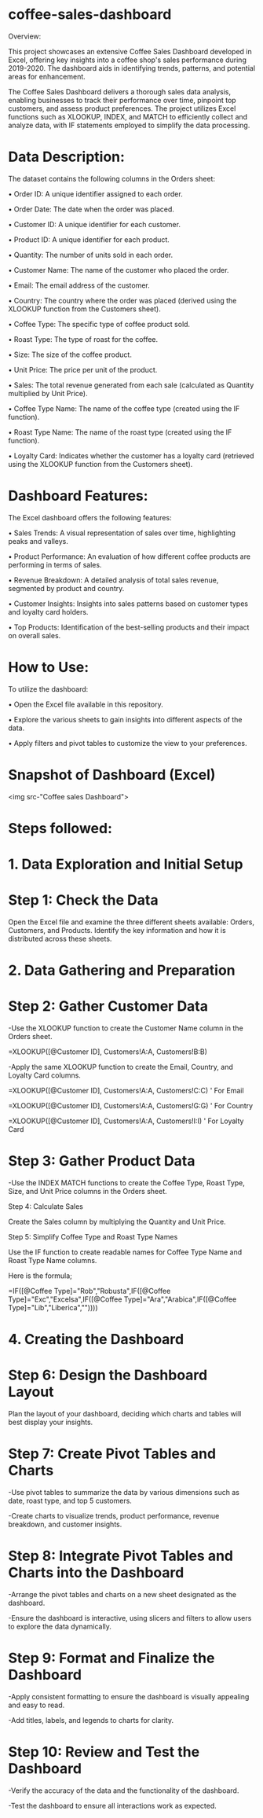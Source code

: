 # coffee-sales-dashboard 
Overview:

This project showcases an extensive Coffee Sales Dashboard developed in Excel, offering key insights into a coffee shop's sales performance during 2019-2020. The dashboard aids in identifying trends, patterns, and potential areas for enhancement.

The Coffee Sales Dashboard delivers a thorough sales data analysis, enabling businesses to track their performance over time, pinpoint top customers, and assess product preferences. The project utilizes Excel functions such as XLOOKUP, INDEX, and MATCH to efficiently collect and analyze data, with IF statements employed to simplify the data processing.

# Data Description:

The dataset contains the following columns in the Orders sheet:

•	Order ID: A unique identifier assigned to each order.

•	Order Date: The date when the order was placed.

•	Customer ID: A unique identifier for each customer.

•	Product ID: A unique identifier for each product.

•	Quantity: The number of units sold in each order.

•	Customer Name: The name of the customer who placed the order.

•	Email: The email address of the customer.

•	Country: The country where the order was placed (derived using the XLOOKUP function from the Customers sheet).

•	Coffee Type: The specific type of coffee product sold.

•	Roast Type: The type of roast for the coffee.

•	Size: The size of the coffee product.

•	Unit Price: The price per unit of the product.

•	Sales: The total revenue generated from each sale (calculated as Quantity multiplied by Unit Price).

•	Coffee Type Name: The name of the coffee type (created using the IF function).

•	Roast Type Name: The name of the roast type (created using the IF function).

•	Loyalty Card: Indicates whether the customer has a loyalty card (retrieved using the XLOOKUP function from the Customers sheet).


# Dashboard Features:

The Excel dashboard offers the following features:

•	Sales Trends: A visual representation of sales over time, highlighting peaks and valleys.

•	Product Performance: An evaluation of how different coffee products are performing in terms of sales.

•	Revenue Breakdown: A detailed analysis of total sales revenue, segmented by product and country.

•	Customer Insights: Insights into sales patterns based on customer types and loyalty card holders.

•	Top Products: Identification of the best-selling products and their impact on overall sales.


# How to Use:

To utilize the dashboard:

•	Open the Excel file available in this repository.

•	Explore the various sheets to gain insights into different aspects of the data.

•	Apply filters and pivot tables to customize the view to your preferences.

# Snapshot of Dashboard (Excel)
<img src-"Coffee sales Dashboard">
# Steps followed:
# 1. Data Exploration and Initial Setup

# Step 1: Check the Data

Open the Excel file and examine the three different sheets available: Orders, Customers, and Products. Identify the key information and how it is distributed across these sheets.

# 2. Data Gathering and Preparation
   
# Step 2: Gather Customer Data

-Use the XLOOKUP function to create the Customer Name column in the Orders sheet.

=XLOOKUP([@Customer ID], Customers!A:A, Customers!B:B)

-Apply the same XLOOKUP function to create the Email, Country, and Loyalty Card columns.

=XLOOKUP([@Customer ID], Customers!A:A, Customers!C:C) ' For Email

=XLOOKUP([@Customer ID], Customers!A:A, Customers!G:G) ' For Country

=XLOOKUP([@Customer ID], Customers!A:A, Customers!I:I) ' For Loyalty Card

# Step 3: Gather Product Data
-Use the INDEX MATCH functions to create the Coffee Type, Roast Type, Size, and Unit Price columns in the Orders sheet.

Step 4: Calculate Sales

Create the Sales column by multiplying the Quantity and Unit Price.

Step 5: Simplify Coffee Type and Roast Type Names

Use the IF function to create readable names for Coffee Type Name and Roast Type Name columns.

Here is the formula;

=IF([@Coffee Type]="Rob","Robusta",IF([@Coffee Type]="Exc","Excelsa",IF([@Coffee Type]="Ara","Arabica",IF([@Coffee Type]="Lib","Liberica",""))))

# 4. Creating the Dashboard

# Step 6: Design the Dashboard Layout

Plan the layout of your dashboard, deciding which charts and tables will best display your insights.

# Step 7: Create Pivot Tables and Charts

-Use pivot tables to summarize the data by various dimensions such as date, roast type, and top 5 customers.

-Create charts to visualize trends, product performance, revenue breakdown, and customer insights.

# Step 8: Integrate Pivot Tables and Charts into the Dashboard

-Arrange the pivot tables and charts on a new sheet designated as the dashboard.

-Ensure the dashboard is interactive, using slicers and filters to allow users to explore the data dynamically.

# Step 9: Format and Finalize the Dashboard
-Apply consistent formatting to ensure the dashboard is visually appealing and easy to read.

-Add titles, labels, and legends to charts for clarity.

# Step 10: Review and Test the Dashboard

-Verify the accuracy of the data and the functionality of the dashboard.

-Test the dashboard to ensure all interactions work as expected.





